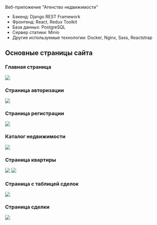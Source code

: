 Веб-приложение "Агенство недвижимости"

* Бэкенд: Django REST Framework
* Фронтенд: React, Redux Toolkit
* База данных: PostgreSQL
* Сервер статики: Minio
* Другие используемые технологии: Docker, Nginx, Sass, Reactstrap

## Основные страницы сайта

### Главная страница
![](/images/1.png)

### Страница авторизации

![](/images/3.png)

### Страница регистрации

![](/images/4.png)

### Каталог недвижимости

![](/images/4.png)

### Страница квартиры

![](/images/5.png)
![](/images/6.png)

### Страница с таблицей сделок

![](/images/7.png)

### Страница сделки

![](/images/8.png)
